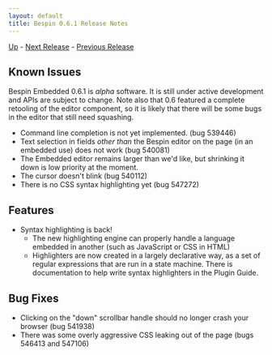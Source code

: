 ```yaml
---
layout: default
title: Bespin 0.6.1 Release Notes
---
```


[Up](index.html) - [Next Release](notes062.html) - [Previous Release](notes051.html)

Known Issues
------------

Bespin Embedded 0.6.1 is *alpha* software. It is still under active development
and APIs are subject to change. Note also that 0.6 featured a complete retooling
of the editor component, so it is likely that there will be some bugs
in the editor that still need squashing.

* Command line completion is not yet implemented. (bug 539446)
* Text selection in fields *other than* the Bespin editor on the page (in an
  embedded use) does not work (bug 540081)
* The Embedded editor remains larger than we'd like, but shrinking
  it down is low priority at the moment.
* The cursor doesn't blink (bug 540112)
* There is no CSS syntax highlighting yet (bug 547272)

Features
--------

* Syntax highlighting is back!
    * The new highlighting engine can properly handle a language embedded
      in another (such as JavaScript or CSS in HTML)
    * Highlighters are now created in a largely declarative way, as a set of
      regular expressions that are run in a state machine. There is documentation
      to help write syntax highlighters in the Plugin Guide.

Bug Fixes
---------

* Clicking on the "down" scrollbar handle should no longer crash your browser
  (bug 541938) 
* There was some overly aggressive CSS leaking out of the page (bugs
  546413 and 547106)

